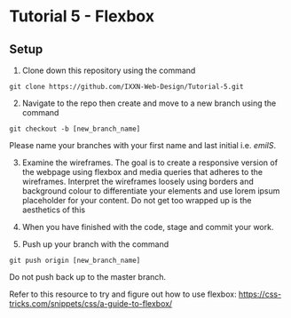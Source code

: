# Tutorial 5 - Flexbox

## Setup

1. Clone down this repository using the command 
``` 
git clone https://github.com/IXXN-Web-Design/Tutorial-5.git 
```
2. Navigate to the repo then create and move to a new branch using the command 
```
git checkout -b [new_branch_name]
```
Please name your branches with your first name and last initial i.e. *emilS*.

3. Examine the wireframes. The goal is to create a responsive version of the webpage using flexbox and media queries that adheres to the wireframes. Interpret the wireframes loosely using borders and background colour to differentiate your elements and use lorem ipsum placeholder for your content. Do not get too wrapped up is the aesthetics of this

4. When you have finished with the code, stage and commit your work.

5. Push up your branch with the command 
```
git push origin [new_branch_name]
```
 Do not push back up to the master branch.
 
 Refer to this resource to try and figure out how to use flexbox:
 https://css-tricks.com/snippets/css/a-guide-to-flexbox/
